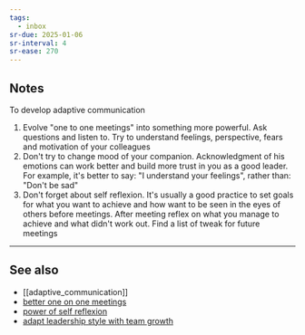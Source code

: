 ```yaml
---
tags:
  - inbox
sr-due: 2025-01-06
sr-interval: 4
sr-ease: 270
---
```

## Notes

To develop adaptive communication
1. Evolve "one to one meetings" into something more powerful. Ask questions and listen to. Try to understand feelings, perspective, fears and motivation of your colleagues
2. Don't try to change mood of your companion. Acknowledgment of his emotions can work better and build more trust in you as a good leader. For example, it's better to say: "I understand your feelings", rather than: "Don't be sad"
3. Don't forget about self reflexion. It's usually a good practice to set goals for what you want to achieve and how want to be seen in the eyes of others before meetings. After meeting reflex on what you manage to achieve and what didn't work out. Find a list of tweak for future meetings

---
## See also
- [[adaptive_communication]]
- [better one on one meetings](https://hbr.org/2022/11/make-the-most-of-your-one-on-one-meetings)
- [power of self reflexion](https://hbr.org/2022/03/dont-underestimate-the-power-of-self-reflection)
- [adapt leadership style with team growth](https://hbr.org/2019/03/as-your-team-gets-bigger-your-leadership-style-has-to-adapt)